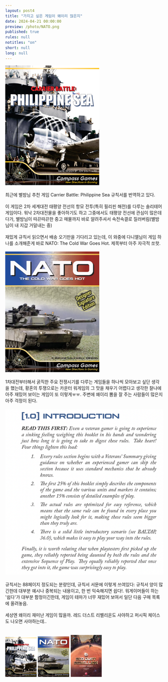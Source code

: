 ```yaml
---
layout: post4
title: "가지고 싶은 게임이 왜이리 많은지"
date: 2024-04-21 00:00:00
preview: /photo/NATO.png
published: true
rules: null
notitles: "on"
short: null
long: null
---
```


<img src="/photo/cpb_thumb.jpeg" width="300"> 
<br>
<br>
최근에 별밤님 추천 게임 Carrier Battle: Philippine Sea 규칙서를 번역하고 있다.
<br>
<br>
이 게임은 2차 세계대전 태평양 전선의 항모 전투(특히 필리핀 해전)를 다루는 솔리테어 게임이다. 워낙 2차대전물을 좋아하기도 하고 그중에서도 태평양 전선에 관심이 많은데다가, 별밤님이 따끈따끈한 중고 매물까지 바로 알려주셔서 속전속결로 질러버림(별밤님이 내 지갑 거덜내는 중)
<br>
<br>
재밌게 규칙서 읽으면서 배송 오기만을 기다리고 있는데, 이 와중에 다니엘님이 게임 하나를 소개해준게 바로 NATO: The Cold War Goes Hot. 제목부터 아주 자극적 쏘핫.
<br>
<br>
<img src="/photo/NATO.png" width="300"> 
<br> 
<br>
1차대전부터해서 굵직한 주요 전쟁시기를 다루는 게임들을 하나씩 모아보고 싶단 생각을 했는데, 황혼의 투쟁으로는 카운터 워게임의 그 맛을 채우기 어렵다고 생각한 찰나에 아주 재밌어 보이는 게임이 또 이렇게ㅠㅠ. 주변에 왜이리 뽐을 잘 주는 사람들이 많은지 아주 걱정이 된다. 
<br>
<br>
<img src="/photo/Nato1.png" width="600"> 
<br> 
<br>
규칙서는 88페이지 정도되는 분량인데, 규칙서 서문에 이렇게 쓰여있다: 규칙서 양이 많긴한데 대부분 예시나 중복되는 내용이고, 한 번 익숙해지면 쉽다!. 워게이머들이 하는 '쉽다'가 대부분 함정이긴한데, 게임이 테마가 너무 재밌어 보여서 일단 다음 구매 목록에 올려놓음.
<br>
<br> 
세상엔 왜이리 재미난 게임이 많을까. 레드 더스트 리벨리온도 사야하고 퍼시픽 체이스도 나오면 사야하는데..
<br> 
<br>
<br>
<img src="/photo/cpb_thumb.jpeg" width="100"> <img src="/photo/NATO.png" width="100"> <img src="/photo/rdr_thumb.png" width="100">
